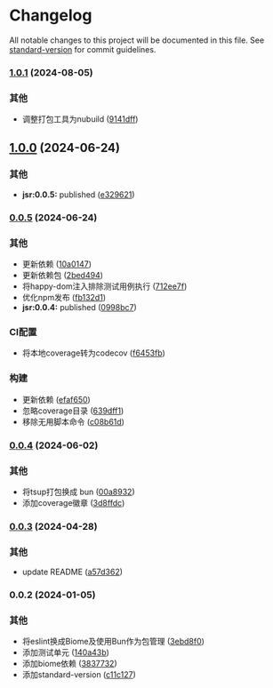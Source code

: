 # Changelog

All notable changes to this project will be documented in this file. See [standard-version](https://github.com/conventional-changelog/standard-version) for commit guidelines.

### [1.0.1](https://github.com/renzp94/storage/compare/v1.0.0...v1.0.1) (2024-08-05)


### 其他

* 调整打包工具为nubuild ([9141dff](https://github.com/renzp94/storage/commit/9141dffcf7bbb27ed05a26841dc9da235ac6647b))

## [1.0.0](https://github.com/renzp94/storage/compare/v0.0.5...v1.0.0) (2024-06-24)


### 其他

* **jsr:0.0.5:** published ([e329621](https://github.com/renzp94/storage/commit/e3296213415dc113634f0a7502e98ec149d3be6f))

### [0.0.5](https://github.com/renzp94/storage/compare/v0.0.4...v0.0.5) (2024-06-24)


### 其他

* 更新依赖 ([10a0147](https://github.com/renzp94/storage/commit/10a01474eb35541e523332962399b3382eaa3384))
* 更新依赖包 ([2bed494](https://github.com/renzp94/storage/commit/2bed494de86390e66ee2ab975fdfc4aaf643b20f))
* 将happy-dom注入排除测试用例执行 ([712ee7f](https://github.com/renzp94/storage/commit/712ee7fab44428dc44fa4d0affc8606c042607ab))
* 优化npm发布 ([fb132d1](https://github.com/renzp94/storage/commit/fb132d1c23dbbda4161f1df420501091a7498746))
* **jsr:0.0.4:** published ([0998bc7](https://github.com/renzp94/storage/commit/0998bc7ce6c971393a20fa0201d19799a166c96d))


### CI配置

* 将本地coverage转为codecov ([f6453fb](https://github.com/renzp94/storage/commit/f6453fb13b7b72863c7d563a2b27de95c5f24378))


### 构建

* 更新依赖 ([efaf650](https://github.com/renzp94/storage/commit/efaf650ff22fd6dac06adf9119651c3c7a2b06bc))
* 忽略coverage目录 ([639dff1](https://github.com/renzp94/storage/commit/639dff1d4b179ea782366846cc78ae10319b3b64))
* 移除无用脚本命令 ([c08b61d](https://github.com/renzp94/storage/commit/c08b61df606e2cbcec9f734e36d25b0fe93ceda0))

### [0.0.4](https://github.com/renzp94/storage/compare/v0.0.3...v0.0.4) (2024-06-02)


### 其他

* 将tsup打包换成 bun ([00a8932](https://github.com/renzp94/storage/commit/00a8932a2ae7a1bf8be4d07772c0ff93e227668c))
* 添加coverage徽章 ([3d8ffdc](https://github.com/renzp94/storage/commit/3d8ffdc2467473da1a20bf81ac72adcf08316862))

### [0.0.3](https://github.com/renzp94/storage/compare/v0.0.2...v0.0.3) (2024-04-28)


### 其他

* update README ([a57d362](https://github.com/renzp94/storage/commit/a57d362c35e45e73ce750fb478404c5e0eafb31d))

### 0.0.2 (2024-01-05)


### 其他

* 将eslint换成Biome及使用Bun作为包管理 ([3ebd8f0](https://github.com/renzp94/storage/commit/3ebd8f0728e69804f0046e80bb7cf1ee7aceeb73))
* 添加测试单元 ([140a43b](https://github.com/renzp94/storage/commit/140a43bb7934cca594aa4d0867fcb53a25d8a8e2))
* 添加biome依赖 ([3837732](https://github.com/renzp94/storage/commit/3837732d3de00609859d0938ab3c1b462d93eb32))
* 添加standard-version ([c11c127](https://github.com/renzp94/storage/commit/c11c1276307d00bc5d49b91d022d95560a22e252))
